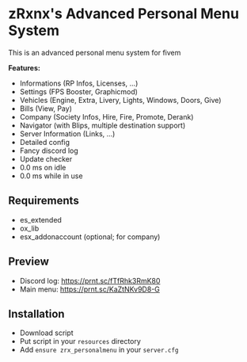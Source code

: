 # zRxnx's Advanced Personal Menu System

This is an advanced personal menu system for fivem

<b>Features:</b>
- Informations (RP Infos, Licenses, ...)
- Settings (FPS Booster, Graphicmod)
- Vehicles (Engine, Extra, Livery, Lights, Windows, Doors, Give)
- Bills (View, Pay)
- Company (Society Infos, Hire, Fire, Promote, Derank)
- Navigator (with Blips, multiple destination support)
- Server Information (Links, ...)
- Detailed config
- Fancy discord log
- Update checker
- 0.0 ms on idle
- 0.0 ms while in use

## Requirements
- es_extended
- ox_lib
- esx_addonaccount (optional; for company)

## Preview
- Discord log: https://prnt.sc/fTfRhk3RmK80
- Main menu: https://prnt.sc/KaZtNKv9D8-G

## Installation
- Download script
- Put script in your `resources` directory
- Add `ensure zrx_personalmenu` in your `server.cfg`